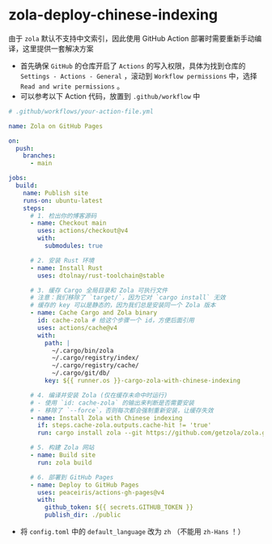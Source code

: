 # zola-deploy-chinese-indexing

由于 `zola` 默认不支持中文索引，因此使用 GitHub Action 部署时需要重新手动编译，这里提供一套解决方案

- 首先确保 `GitHub` 的仓库开启了 `Actions` 的写入权限，具体为找到仓库的 `Settings - Actions - General` ，滚动到 `Workflow permissions` 中，选择 `Read and write permissions` 。
- 可以参考以下 Action 代码，放置到 `.github/workflow` 中

``` yml
# .github/workflows/your-action-file.yml

name: Zola on GitHub Pages

on:
  push:
    branches:
      - main

jobs:
  build:
    name: Publish site
    runs-on: ubuntu-latest
    steps:
      # 1. 检出你的博客源码
      - name: Checkout main
        uses: actions/checkout@v4
        with:
          submodules: true

      # 2. 安装 Rust 环境
      - name: Install Rust
        uses: dtolnay/rust-toolchain@stable

      # 3. 缓存 Cargo 全局目录和 Zola 可执行文件
      # 注意：我们移除了 `target/`，因为它对 `cargo install` 无效
      # 缓存的 key 可以是静态的，因为我们总是安装同一个 Zola 版本
      - name: Cache Cargo and Zola binary
        id: cache-zola # 给这个步骤一个 id，方便后面引用
        uses: actions/cache@v4
        with:
          path: |
            ~/.cargo/bin/zola
            ~/.cargo/registry/index/
            ~/.cargo/registry/cache/
            ~/.cargo/git/db/
          key: ${{ runner.os }}-cargo-zola-with-chinese-indexing

      # 4. 编译并安装 Zola (仅在缓存未命中时运行)
      # - 使用 `id: cache-zola` 的输出来判断是否需要安装
      # - 移除了 `--force`，否则每次都会强制重新安装，让缓存失效
      - name: Install Zola with Chinese indexing
        if: steps.cache-zola.outputs.cache-hit != 'true'
        run: cargo install zola --git https://github.com/getzola/zola.git --features indexing-zh

      # 5. 构建 Zola 网站
      - name: Build site
        run: zola build

      # 6. 部署到 GitHub Pages
      - name: Deploy to GitHub Pages
        uses: peaceiris/actions-gh-pages@v4
        with:
          github_token: ${{ secrets.GITHUB_TOKEN }}
          publish_dir: ./public
```

- 将 `config.toml` 中的 `default_language` 改为 `zh` （不能用 `zh-Hans` ！）


